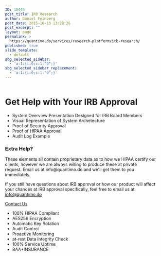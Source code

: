 ```yaml
---
ID: 18446
post_title: IRB Research
author: Daniel Feinberg
post_date: 2015-10-13 13:28:26
post_excerpt: ""
layout: page
permalink: >
  https://quantimo.do/services/research-platform/irb-research/
published: true
slide_template:
  - default
sbg_selected_sidebar:
  - 'a:1:{i:0;s:1:"0";}'
sbg_selected_sidebar_replacement:
  - 'a:1:{i:0;s:1:"0";}'
---
```

<div class="main-container"><header id="page-header" class="page-header">
<div class="page-wrapper"></div>
</header>
<div class="internal-subheader-title-template">
<div class="content-wrapper">
<h1><strong>Get Help with Your IRB Approval</strong></h1>
</div>
</div>
<div class="internal-content-with-fixed-subheader-template"><section class="body-stage internal-style-template">
<div class="content-wrapper group"><aside class="page-aside right">
<ul>
	<li>System Overview Presentation Designed for IRB Board Members</li>
	<li>Visual Representation of System Archetecture</li>
	<li>Proof of Security Approval</li>
	<li>Proof of HIPAA Approval</li>
	<li>Audit Log Example</li>
</ul>
<h5></h5>
<h3></h3>
<h3>Extra Help?</h3>
These elements all contain proprietary data as to how we HIPAA certify our clients, however we are always willing to produce these at private request. Email us at info@quantimo.do and we'll get them to you immediately.

If you still have questions about IRB approval or how our product will affect your chances at IRB approval specifically, feel free to email us at info@quantimo.do

<a href="mailto:info@quantimo.do?subject=IRB Approval Inquiry" target="_blank">Contact Us</a>
<ul>
	<li>100% HIPAA Compliant</li>
	<li>AES256 Encryption</li>
	<li>Automatic Key Rotation</li>
	<li>Audit Control</li>
	<li>Proactive Monitoring</li>
	<li>at-rest Data Integrity Check</li>
	<li>100% Service Uptime</li>
	<li>BAA+INSURANCE</li>
</ul>
</aside></div>
</section></div>
<footer class="footer">
<div class="content-wrapper"></div>
</footer></div>
